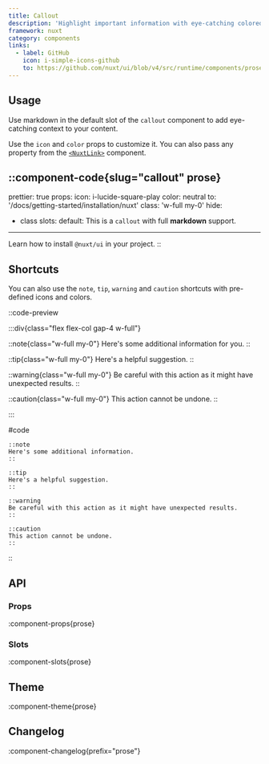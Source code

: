 ```yaml
---
title: Callout
description: 'Highlight important information with eye-catching colored boxes and icons.'
framework: nuxt
category: components
links:
  - label: GitHub
    icon: i-simple-icons-github
    to: https://github.com/nuxt/ui/blob/v4/src/runtime/components/prose/Callout.vue
---
```


## Usage

Use markdown in the default slot of the `callout` component to add eye-catching context to your content.

Use the `icon` and `color` props to customize it. You can also pass any property from the [`<NuxtLink>`](https://nuxt.com/docs/api/components/nuxt-link) component.

::component-code{slug="callout" prose}
---
prettier: true
props:
  icon: i-lucide-square-play
  color: neutral
  to: '/docs/getting-started/installation/nuxt'
  class: 'w-full my-0'
hide:
  - class
slots:
  default: This is a `callout` with full **markdown** support.
---

Learn how to install `@nuxt/ui` in your project.
::

## Shortcuts

You can also use the `note`, `tip`, `warning` and `caution` shortcuts with pre-defined icons and colors.

::code-preview

:::div{class="flex flex-col gap-4 w-full"}

::note{class="w-full my-0"}
Here's some additional information for you.
::

::tip{class="w-full my-0"}
Here's a helpful suggestion.
::

::warning{class="w-full my-0"}
Be careful with this action as it might have unexpected results.
::

::caution{class="w-full my-0"}
This action cannot be undone.
::

:::

#code

```mdc
::note
Here's some additional information.
::

::tip
Here's a helpful suggestion.
::

::warning
Be careful with this action as it might have unexpected results.
::

::caution
This action cannot be undone.
::
```

::

## API

### Props

:component-props{prose}

### Slots

:component-slots{prose}

## Theme

:component-theme{prose}

## Changelog

:component-changelog{prefix="prose"}
